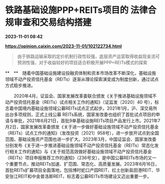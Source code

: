 # 铁路基础设施PPP+REITs项目的 法律合规审查和交易结构搭建

**2023-11-01 08:42**

**https://opinion.caixin.com/2023-11-01/102122734.html**

> 由于铁路运输采取的定价机制行政性较强，底层资产运营取得收益现金流可预测性强，对于收益较好的项目适合积极开展PPP+REITs模式的探索

  

**　**　随着中国基础设施建设投融资体制和资本市场改革不断深化，基础设施领域不动产投资信托基金（REITs）逐渐从理论探索演变成为制度创新，通过试点方式稳步推进。

　　2020年4月，证监会、国家发展改革委联合颁发《关于推进基础设施领域不动产投资信托基金（REITs）试点相关工作的通知》（证监发〔2020〕40 号），标志着中国境内基础设施领域公募REITs试点正式起步。2021年1月，沪、深交易所出台多项规则，正式上线公募 REITs系统，国家发改委也组织了首批试点项目的申请与审批，2021年6月21日，首批9单基础设施REITs项目产品发行上市。2021年7月2日，国家发展改革委颁发《关于进一步做好基础设施领域不动产投资信托基金（REITs）试点工作的通知》（发改投资〔2021〕958号），进一步放开试点到全国范围，基础设施资产范围也进一步扩大。2023年3月，中国证监会、国家发改委分别发布《关于进一步推进基础设施领域不动产投资信托基金（REITs）常态化发行相关工作的通知》与《关于规范高效做好基础设施领域不动产投资信托基金（REITs）项目申报推荐工作的通知》（236号文），是中国公募REITs市场的又一个重要节点，推动REITs加速、扩范围、常态化、高质量发展。2023年6月16日，首批REITs扩募项目全面落地，包括博时蛇口产园REIT、红土创新盐田港REIT、华安张江REIT和中金普洛斯REIT，标志着公募REITs市场建设又迈出重要一步。
